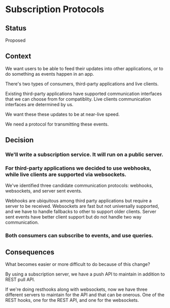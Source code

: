 # Subscription Protocols

## Status

Proposed


## Context

We want users to be able to feed their updates into other applications, or to do something as events happen in an app.

There's two types of consumers, third-party applications and live clients. 

Existing third-party applications have supported communication interfaces that we can choose from for compatiblity. 
Live clients communication interfaces are determined by us.

We want these these updates to be at near-live speed.

We need a protocol for transmitting these events.


## Decision

### We'll write a subscription service. It will run on a public server.

### For third-party applications we decided to use webhooks, while live clients are supported via websockets.

We've identified three candidate communication protocols: webhooks, websockets, and server sent events.

Webhooks are ubiquitous among third party applications but require a server to be received.
Websockets are fast but not universally supported, and we have to handle fallbacks to other to support older clients. Server sent events have better client support but do not handle two way communication.

### Both consumers can subscribe to events, and use queries.


## Consequences

What becomes easier or more difficult to do because of this change?

By using a subscription server, we have a push API to maintain in addition to REST pull API.

If we're doing resthooks along with websockets, now we have three different servers to maintain for the API and that can be onerous. One of the REST hooks, one for the REST API, and one for the websockets.


